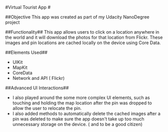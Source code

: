 #Virtual Tourist App #

##Objective
This app was created as part of my Udacity NanoDegree project

##Functionality##
This app allows users to click on a location anywhere in the world and it will download the photos for that location from Flickr. These images and pin locations are cached locally on the device using Core Data. 

##Elements Used##
- UIKit 
- MapKit 
- CoreData
- Network and API ( Flickr) 

##Advanced UI Interactions##
- I also played around the some more complex UI elements, such as touching and holding the map location after the pin was dropped to allow the user to relocate the pin. 
- I also added methods to automatically delete the cached images after a pin was deleted to make sure the app doesn't take up too much unnecessary storage on the device. ( and to be a good citizen)